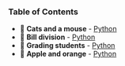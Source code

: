 ### Table of Contents
- :page_facing_up: __Cats and a mouse__ - [Python](Cats%20and%20a%20Mouse.py)
- :page_facing_up: __Bill division__ - [Python](Bill%20Division.py)
- :page_facing_up: __Grading students__ - [Python](Grading%20Students.py)
- :page_facing_up: __Apple and orange__ - [Python](Apple%20and%20Orange.py)
